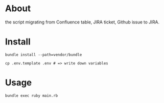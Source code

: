 # About

the script migrating from Confluence table, JIRA ticket, Github issue to JIRA.

# Install

```
bundle install --path=vendor/bundle
```

```
cp .env.template .env # => write down variables
```

# Usage

```
bundle exec ruby main.rb
```
